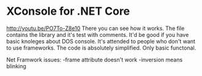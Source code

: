 # XConsole for .NET Core
http://youtu.be/PO7To-Z8e10
There you can see how it works.
The file contains the library and it's test with comments.
It'd be good if you have basic knoleges about DOS console.
It's attended to people who don't want to use frameworks. 
The code is absolutely simplified. Only basic functonal. 

Net Framwork issues:
-frame attribute doesn't work
-inversion means blinking

